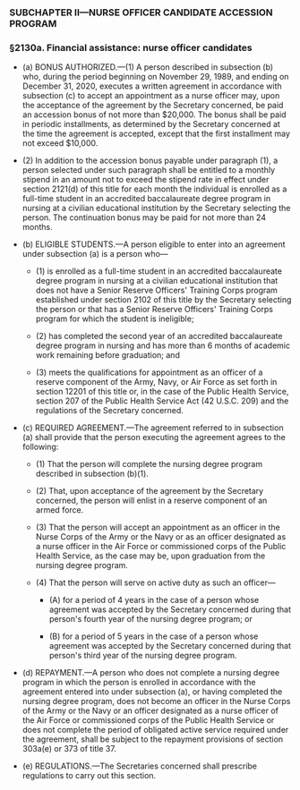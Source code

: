 ### SUBCHAPTER II—NURSE OFFICER CANDIDATE ACCESSION PROGRAM

### §2130a. Financial assistance: nurse officer candidates
* (a) BONUS AUTHORIZED.—(1) A person described in subsection (b) who, during the period beginning on November 29, 1989, and ending on December 31, 2020, executes a written agreement in accordance with subsection (c) to accept an appointment as a nurse officer may, upon the acceptance of the agreement by the Secretary concerned, be paid an accession bonus of not more than $20,000. The bonus shall be paid in periodic installments, as determined by the Secretary concerned at the time the agreement is accepted, except that the first installment may not exceed $10,000.

* (2) In addition to the accession bonus payable under paragraph (1), a person selected under such paragraph shall be entitled to a monthly stipend in an amount not to exceed the stipend rate in effect under section 2121(d) of this title for each month the individual is enrolled as a full-time student in an accredited baccalaureate degree program in nursing at a civilian educational institution by the Secretary selecting the person. The continuation bonus may be paid for not more than 24 months.

* (b) ELIGIBLE STUDENTS.—A person eligible to enter into an agreement under subsection (a) is a person who—

  * (1) is enrolled as a full-time student in an accredited baccalaureate degree program in nursing at a civilian educational institution that does not have a Senior Reserve Officers' Training Corps program established under section 2102 of this title by the Secretary selecting the person or that has a Senior Reserve Officers' Training Corps program for which the student is ineligible;

  * (2) has completed the second year of an accredited baccalaureate degree program in nursing and has more than 6 months of academic work remaining before graduation; and

  * (3) meets the qualifications for appointment as an officer of a reserve component of the Army, Navy, or Air Force as set forth in section 12201 of this title or, in the case of the Public Health Service, section 207 of the Public Health Service Act (42 U.S.C. 209) and the regulations of the Secretary concerned.


* (c) REQUIRED AGREEMENT.—The agreement referred to in subsection (a) shall provide that the person executing the agreement agrees to the following:

  * (1) That the person will complete the nursing degree program described in subsection (b)(1).

  * (2) That, upon acceptance of the agreement by the Secretary concerned, the person will enlist in a reserve component of an armed force.

  * (3) That the person will accept an appointment as an officer in the Nurse Corps of the Army or the Navy or as an officer designated as a nurse officer in the Air Force or commissioned corps of the Public Health Service, as the case may be, upon graduation from the nursing degree program.

  * (4) That the person will serve on active duty as such an officer—

    * (A) for a period of 4 years in the case of a person whose agreement was accepted by the Secretary concerned during that person's fourth year of the nursing degree program; or

    * (B) for a period of 5 years in the case of a person whose agreement was accepted by the Secretary concerned during that person's third year of the nursing degree program.


* (d) REPAYMENT.—A person who does not complete a nursing degree program in which the person is enrolled in accordance with the agreement entered into under subsection (a), or having completed the nursing degree program, does not become an officer in the Nurse Corps of the Army or the Navy or an officer designated as a nurse officer of the Air Force or commissioned corps of the Public Health Service or does not complete the period of obligated active service required under the agreement, shall be subject to the repayment provisions of section 303a(e) or 373 of title 37.

* (e) REGULATIONS.—The Secretaries concerned shall prescribe regulations to carry out this section.